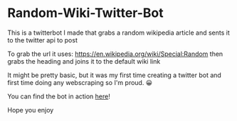 # Random-Wiki-Twitter-Bot
This is a twitterbot I made that grabs a random wikipedia article and sents it to the twitter api to post

To grab the url it uses: https://en.wikipedia.org/wiki/Special:Random then grabs the heading and joins it to the default wiki link

It might be pretty basic, but it was my first time creating a twitter bot and first time doing any webscraping so I'm proud. 😀

You can find the bot in action [here](https://twitter.com/RngWiki)!

Hope you enjoy
 
